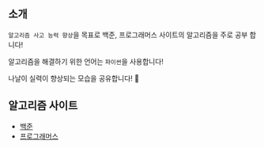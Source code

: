 ## 소개
`알고리즘 사고 능력 향상`을 목표로 백준, 프로그래머스 사이트의 알고리즘을 주로 공부 합니다!

알고리즘을 해결하기 위한 언어는 `파이썬`을 사용합니다!

나날이 실력이 향상되는 모습을 공유합니다! 👀

## 알고리즘 사이트
- [백준](https://www.acmicpc.net/)
- [프로그래머스](https://programmers.co.kr/)

